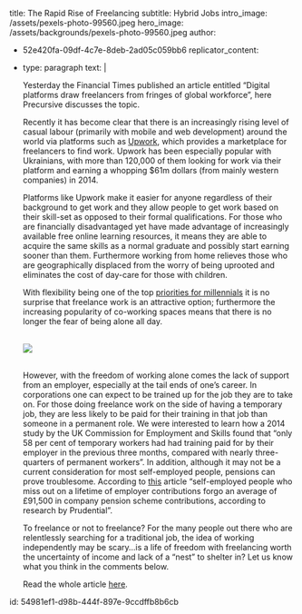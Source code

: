 title: The Rapid Rise of Freelancing
subtitle: Hybrid Jobs
intro_image: /assets/pexels-photo-99560.jpeg
hero_image: /assets/backgrounds/pexels-photo-99560.jpeg
author:
  - 52e420fa-09df-4c7e-8deb-2ad05c059bb6
replicator_content:
  - 
    type: paragraph
    text: |
      <p>Yesterday the Financial Times published an article entitled “Digital platforms draw freelancers from fringes of global workforce”, here Precursive discusses the topic.</p>
      
      
      <p>Recently it has become clear that there is an increasingly rising level of casual labour (primarily with mobile and web development) around the world via platforms such as <a href="https://www.upwork.com/" target="_blank">Upwork</a>, which provides a marketplace for freelancers to find work. Upwork has been especially popular with Ukrainians, with more than 120,000 of them looking for work via their platform and earning a whopping $61m dollars (from mainly western companies) in 2014.</p><p>Platforms like Upwork make it easier for anyone regardless of their background to get work and they allow people to get work based on their skill-set as opposed to their formal qualifications. For those who are financially disadvantaged yet have made advantage of increasingly available free online learning resources, it means they are able to acquire the same skills as a normal graduate and possibly start earning sooner than them. Furthermore working from home relieves those who are geographically displaced from the worry of being uprooted and eliminates the cost of day-care for those with children.</p><p>With flexibility being one of the top <a href="http://www.precursive.co.uk/five-things-people-managers-should-consider-when-hiring-a-millennial/" target="_blank">priorities for millennials</a> it is no surprise that freelance work is an attractive option; furthermore the increasing popularity of co-working spaces means that there is no longer the fear of being alone all day.</p>
      <br>
      <img src="https://www.precursive.com/assets/media/3670671547_256dc92cac_o-1024x679.jpg"  />
      <br>
      <br>
      <p>However, with the freedom of working alone comes the lack of support from an employer, especially at the tail ends of one’s career. In corporations one can expect to be trained up for the job they are to take on. For those doing freelance work on the side of having a temporary job, they are less likely to be paid for their training in that job than someone in a permanent role. We were interested to learn how a 2014 study by the UK Commission for Employment and Skills found that “only 58 per cent of temporary workers had had training paid for by their employer in the previous three months, compared with nearly three-quarters of permanent workers”. In addition, although it may not be a current consideration for most self-employed people, pensions can prove troublesome. According to <a href="http://www.telegraph.co.uk/finance/personalfinance/11174288/Self-employed-Youre-stumbling-into-pensions-nightmare.html" target="_blank">this</a> article “self-employed people who miss out on a lifetime of employer contributions forgo an average of £91,500 in company pension scheme contributions, according to research by Prudential”.</p><p>To freelance or not to freelance? For the many people out there who are relentlessly searching for a traditional job, the idea of working independently may be scary…is a life of freedom with freelancing worth the uncertainty of income and lack of a “nest” to shelter in? Let us know what you think in the comments below.</p><p>Read the whole article <a href="http://www.ft.com/cms/s/2/6a23a27c-3500-11e5-b05b-b01debd57852.html#axzz3i8MOBBv4" target="_blank">here</a>.</p>
id: 54981ef1-d98b-444f-897e-9ccdffb8b6cb

